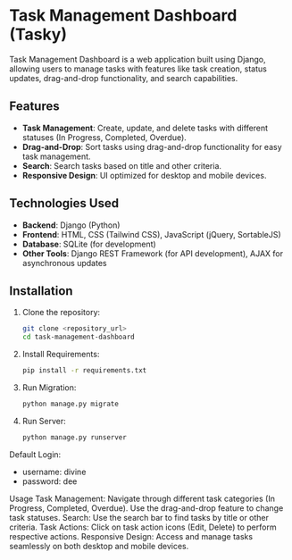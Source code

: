 # Task Management Dashboard (Tasky)

Task Management Dashboard is a web application built using Django, allowing users to manage tasks with features like task creation, status updates, drag-and-drop functionality, and search capabilities.

## Features

- **Task Management**: Create, update, and delete tasks with different statuses (In Progress, Completed, Overdue).
- **Drag-and-Drop**: Sort tasks using drag-and-drop functionality for easy task management.
- **Search**: Search tasks based on title and other criteria.
- **Responsive Design**: UI optimized for desktop and mobile devices.

## Technologies Used

- **Backend**: Django (Python)
- **Frontend**: HTML, CSS (Tailwind CSS), JavaScript (jQuery, SortableJS)
- **Database**: SQLite (for development)
- **Other Tools**: Django REST Framework (for API development), AJAX for asynchronous updates

## Installation

1. Clone the repository:

   ```bash
   git clone <repository_url>
   cd task-management-dashboard

2. Install Requirements:

   ```bash
   pip install -r requirements.txt

3. Run Migration:

   ```bash
   python manage.py migrate

4. Run Server:

   ```bash
   python manage.py runserver

Default Login:
   - username: divine
   - password: dee


Usage
    Task Management: Navigate through different task categories (In Progress, Completed, Overdue). Use the drag-and-drop feature to change task statuses.
    Search: Use the search bar to find tasks by title or other criteria.
    Task Actions: Click on task action icons (Edit, Delete) to perform respective actions.
    Responsive Design: Access and manage tasks seamlessly on both desktop and mobile devices.